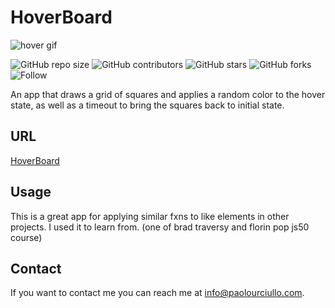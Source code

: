 # HoverBoard



![hover gif](https://user-images.githubusercontent.com/67667160/112740310-e8707200-8f49-11eb-898c-5d3794ab1d04.gif)




![GitHub repo size](https://img.shields.io/github/repo-size/paolourciullo/hoverboard)
![GitHub contributors](https://img.shields.io/github/contributors/paolourciullo/hoverboard)
![GitHub stars](https://img.shields.io/github/stars/paolourciullo/hoverboard?style=social)
![GitHub forks](https://img.shields.io/github/forks/paolourciullo/hoverboard?style=social)
![Follow](https://img.shields.io/twitter/follow/paolo__init__?style=social)





An app that draws a grid of squares and applies a random color to the hover state, as well as a timeout to bring the squares back to initial state. 


## URL
[HoverBoard](https://paolourciullo.github.io/HoverBoard/)




## Usage
This is a great app for applying similar fxns to like elements in other projects.  I used it to learn from.  (one of brad traversy and florin pop js50 course)

## Contact

If you want to contact me you can reach me at <info@paolourciullo.com>.
